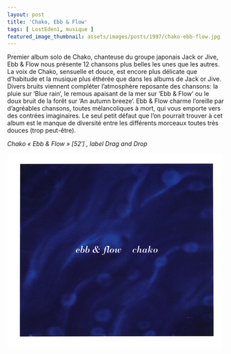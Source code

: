 ```yaml
---
layout: post
title: 'Chako, Ebb & Flow'
tags: [ LostEden1, musique ]
featured_image_thumbnail: assets/images/posts/1997/chako-ebb-flow.jpg
---
```


Premier album solo de Chako, chanteuse du groupe japonais Jack or Jive, Ebb & Flow nous présente 12 chansons plus belles les unes que les autres. La voix de Chako, sensuelle et douce, est encore plus délicate que d’habitude et la musique plus éthérée que dans les albums de Jack or Jive. Divers bruits viennent compléter l’atmosphère reposante des chansons: la pluie sur ‘Blue rain‘, le remous apaisant de la mer sur ‘Ebb & Flow‘ ou le doux bruit de la forêt sur ‘An autumn breeze‘. Ebb & Flow charme l’oreille par d’agréables chansons, toutes mélancoliques à mort, qui vous emporte vers des contrées imaginaires. Le seul petit défaut que l’on pourrait trouver à cet album est le manque de diversité entre les différents morceaux toutes très douces (trop peut-être).

*Chako « Ebb & Flow »  [52′] , label Drag and Drop*

![Ebb & Flow](assets/images/posts/1997/chako-ebb-flow.jpg) 
